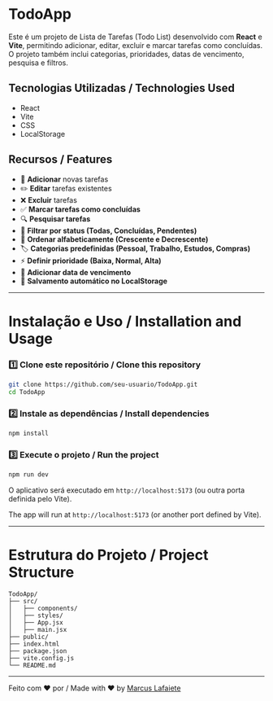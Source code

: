 # TodoApp

Este é um projeto de Lista de Tarefas (Todo List) desenvolvido com **React** e **Vite**, permitindo adicionar, editar, excluir e marcar tarefas como concluídas. O projeto também inclui categorias, prioridades, datas de vencimento, pesquisa e filtros.

## Tecnologias Utilizadas / Technologies Used

- React
- Vite
- CSS
- LocalStorage

## Recursos / Features

- 📌 **Adicionar** novas tarefas
- ✏️ **Editar** tarefas existentes
- ❌ **Excluir** tarefas
- ✅ **Marcar tarefas como concluídas**
- 🔍 **Pesquisar tarefas**
- 📂 **Filtrar por status (Todas, Concluídas, Pendentes)**
- 🔄 **Ordenar alfabeticamente (Crescente e Decrescente)**
- 🏷️ **Categorias predefinidas (Pessoal, Trabalho, Estudos, Compras)**
- ⚡ **Definir prioridade (Baixa, Normal, Alta)**
- 📅 **Adicionar data de vencimento**
- 💾 **Salvamento automático no LocalStorage**

---

# Instalação e Uso / Installation and Usage

### 1️⃣ Clone este repositório / Clone this repository

```sh
git clone https://github.com/seu-usuario/TodoApp.git
cd TodoApp
```

### 2️⃣ Instale as dependências / Install dependencies

```sh
npm install
```

### 3️⃣ Execute o projeto / Run the project

```sh
npm run dev
```

O aplicativo será executado em `http://localhost:5173` (ou outra porta definida pelo Vite).

The app will run at `http://localhost:5173` (or another port defined by Vite).

---

# Estrutura do Projeto / Project Structure

```
TodoApp/
├── src/
│   ├── components/
│   ├── styles/
│   ├── App.jsx
│   ├── main.jsx
├── public/
├── index.html
├── package.json
├── vite.config.js
└── README.md
```

---


Feito com ❤️ por / Made with ❤️ by [Marcus Lafaiete](https://github.com/Marcuslaf/todo_react_vite)

